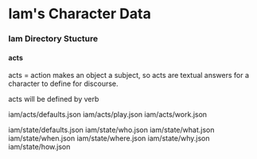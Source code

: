 # Iam's Character Data


### Iam Directory Stucture

#### acts

acts = action makes an object a subject, so acts are textual answers for a character to define for discourse.

acts will be defined by verb

iam/acts/defaults.json
iam/acts/play.json
iam/acts/work.json


iam/state/defaults.json
iam/state/who.json
iam/state/what.json
iam/state/when.json
iam/state/where.json
iam/state/why.json
iam/state/how.json



